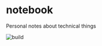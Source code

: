 notebook
===

Personal notes about technical things

![build](https://github.com/enckse/notebook/actions/workflows/main.yml/badge.svg)
